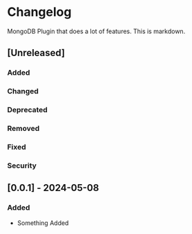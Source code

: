 # Changelog

MongoDB Plugin that does a lot of features. This is markdown.

## [Unreleased]

### Added

### Changed

### Deprecated

### Removed

### Fixed

### Security

## [0.0.1] - 2024-05-08

### Added

- Something Added
